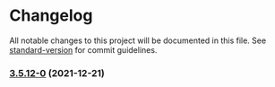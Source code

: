 # Changelog

All notable changes to this project will be documented in this file. See [standard-version](https://github.com/conventional-changelog/standard-version) for commit guidelines.

### [3.5.12-0](https://github.com/thinkkoa/koatty/compare/v3.5.10...v3.5.12-0) (2021-12-21)

